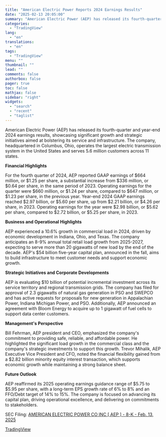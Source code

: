 ```yaml
---
title: "American Electric Power Reports 2024 Earnings Results"
date: "2025-02-13 20:05:00"
summary: "American Electric Power (AEP) has released its fourth-quarter and year-end 2024 earnings results, showcasing significant growth and strategic initiatives aimed at bolstering its service and infrastructure. The company, headquartered in Columbus, Ohio, operates the largest electric transmission system in the United States and serves 5.6 million customers across 11 states...."
categories:
  - "TradingView"
lang:
  - "en"
translations:
  - "en"
tags:
  - "TradingView"
menu: ""
thumbnail: ""
lead: ""
comments: false
authorbox: false
pager: true
toc: false
mathjax: false
sidebar: "right"
widgets:
  - "search"
  - "recent"
  - "taglist"
---
```


American Electric Power (AEP) has released its fourth-quarter and year-end 2024 earnings results, showcasing significant growth and strategic initiatives aimed at bolstering its service and infrastructure. The company, headquartered in Columbus, Ohio, operates the largest electric transmission system in the United States and serves 5.6 million customers across 11 states.

**Financial Highlights**

For the fourth quarter of 2024, AEP reported GAAP earnings of $664 million, or $1.25 per share, a substantial increase from $336 million, or $0.64 per share, in the same period of 2023. Operating earnings for the quarter were $660 million, or $1.24 per share, compared to $647 million, or $1.23 per share, in the previous year. Year-end 2024 GAAP earnings reached $2.97 billion, or $5.60 per share, up from $2.21 billion, or $4.26 per share, in 2023. Operating earnings for the year were $2.98 billion, or $5.62 per share, compared to $2.72 billion, or $5.25 per share, in 2023.

**Business and Operational Highlights**

AEP experienced a 10.6% growth in commercial load in 2024, driven by economic development in Indiana, Ohio, and Texas. The company anticipates an 8-9% annual total retail load growth from 2025-2027, expecting to serve more than 20 gigawatts of new load by the end of the decade. AEP's $54 billion five-year capital plan, announced in the fall, aims to build infrastructure to meet customer needs and support economic growth.

**Strategic Initiatives and Corporate Developments**

AEP is evaluating $10 billion of potential incremental investment across its service territory and regional transmission grids. The company has filed for approval of 2.3 gigawatts of natural gas generation in PSO and SWEPCO and has active requests for proposals for new generation in Appalachian Power, Indiana Michigan Power, and PSO. Additionally, AEP announced an agreement with Bloom Energy to acquire up to 1 gigawatt of fuel cells to support data center customers.

**Management's Perspective**

Bill Fehrman, AEP president and CEO, emphasized the company's commitment to providing safe, reliable, and affordable power. He highlighted the significant load growth in the commercial class and the company's strategic investments to support this growth. Trevor Mihalik, AEP Executive Vice President and CFO, noted the financial flexibility gained from a $2.82 billion minority equity interest transaction, which supports economic growth while maintaining a strong balance sheet.

**Future Outlook**

AEP reaffirmed its 2025 operating earnings guidance range of $5.75 to $5.95 per share, with a long-term EPS growth rate of 6% to 8% and an FFO/Debt target of 14% to 15%. The company is focused on advancing its capital plan, driving operational excellence, and delivering on commitments to stakeholders.

SEC Filing: [AMERICAN ELECTRIC POWER CO INC [ AEP ] - 8-K - Feb. 13, 2025](https://www.sec.gov/Archives/edgar/data/4904/000000490425000025/aep-20250213.htm)

[TradingView](https://www.tradingview.com/news/tradingview:3c61fd888c52f:0-american-electric-power-reports-2024-earnings-results/)
